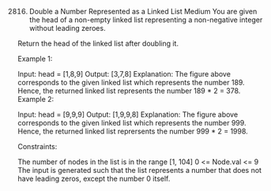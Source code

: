2816. Double a Number Represented as a Linked List
Medium
You are given the head of a non-empty linked list representing a non-negative integer without leading zeroes.

Return the head of the linked list after doubling it.

 

Example 1:


Input: head = [1,8,9]
Output: [3,7,8]
Explanation: The figure above corresponds to the given linked list which represents the number 189. Hence, the returned linked list represents the number 189 * 2 = 378.
Example 2:


Input: head = [9,9,9]
Output: [1,9,9,8]
Explanation: The figure above corresponds to the given linked list which represents the number 999. Hence, the returned linked list reprersents the number 999 * 2 = 1998. 
 

Constraints:

The number of nodes in the list is in the range [1, 104]
0 <= Node.val <= 9
The input is generated such that the list represents a number that does not have leading zeros, except the number 0 itself.